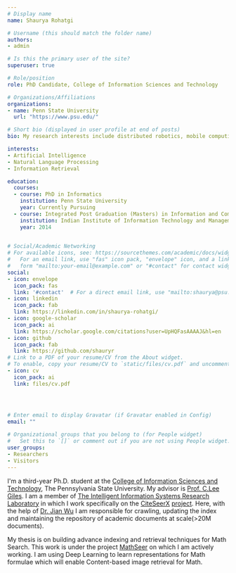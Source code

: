 ```yaml
---
# Display name
name: Shaurya Rohatgi

# Username (this should match the folder name)
authors:
- admin

# Is this the primary user of the site?
superuser: true

# Role/position
role: PhD Candidate, College of Information Sciences and Technology

# Organizations/Affiliations
organizations:
- name: Penn State University
  url: "https://www.psu.edu/"

# Short bio (displayed in user profile at end of posts)
bio: My research interests include distributed robotics, mobile computing and programmable matter.

interests:
- Artificial Intelligence
- Natural Language Processing
- Information Retrieval

education:
  courses:
  - course: PhD in Informatics
    institution: Penn State University
    year: Currently Pursuing
  - course: Integrated Post Graduation (Masters) in Information and Communication Technology
    institution: Indian Institute of Information Technology and Management, Gwalior 
    year: 2014
  

# Social/Academic Networking
# For available icons, see: https://sourcethemes.com/academic/docs/widgets/#icons
#   For an email link, use "fas" icon pack, "envelope" icon, and a link in the
#   form "mailto:your-email@example.com" or "#contact" for contact widget.
social:
- icon: envelope
  icon_pack: fas
  link: '#contact'  # For a direct email link, use "mailto:shaurya@psu.edu".
- icon: linkedin
  icon_pack: fab
  link: https://linkedin.com/in/shaurya-rohatgi/
- icon: google-scholar
  icon_pack: ai
  link: https://scholar.google.com/citations?user=UpHQFasAAAAJ&hl=en
- icon: github
  icon_pack: fab
  link: https://github.com/shauryr
# Link to a PDF of your resume/CV from the About widget.
# To enable, copy your resume/CV to `static/files/cv.pdf` and uncomment the lines below.  
- icon: cv
  icon_pack: ai
  link: files/cv.pdf




# Enter email to display Gravatar (if Gravatar enabled in Config)
email: ""
  
# Organizational groups that you belong to (for People widget)
#   Set this to `[]` or comment out if you are not using People widget.  
user_groups:
- Researchers
- Visitors
---
```


I'm a third-year Ph.D. student at the [College of Information Sciences and Technology](https://ist.psu.edu/), The Pennsylvania State University. My advisor is  [Prof. C.Lee Giles](https://clgiles.ist.psu.edu/). I am a member of [The Intelligent Information Systems Research Laboratory](http://iis.ist.psu.edu/) in which I work specifically on the [CiteSeerX](http://citeseerx.ist.psu.edu/index) [project](http://csxstatic.ist.psu.edu/). Here, with the help of [Dr. Jian Wu](https://fanchyna.wixsite.com/jianwu) I am responsible for crawling, updating the index and maintaining the repository of academic documents at scale(>20M documents).

My thesis is on building advance indexing and retrieval techniques for Math Search. This work is under the project [MathSeer](https://www.cs.rit.edu/~dprl/mathseer/) on which I am actively working. I am using Deep Learning to learn representations for Math formulae which will enable Content-based image retrieval for Math. 


